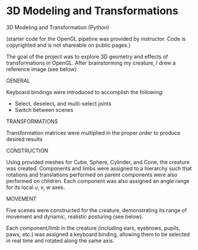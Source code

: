 # 3D Modeling and Transformations

3D Modeling and Transformation (Python)

(starter code for the OpenGL pipeline was provided by instructor. Code is copyrighted and is not shareable on public pages.)

The goal of the project was to explore 3D geometry and effects of transformations in OpenGL. After brainstorming my creature, I drew a reference image (see below). 

GENERAL

Keyboard bindings were introduced to accomplish the following:

  - Select, deselect, and multi-select joints
  - Switch between scenes

TRANSFORMATIONS

Transformation matrices were multiplied in the proper order to produce desired results

CONSTRUCTION

Using provided meshes for Cube, Sphere, Cylinder, and Cone, the creature was created. Components and limbs were assigned to a hierarchy such that rotations and translations performed on parent components were also performed on children. Each component was also assigned an angle range for its local u, v, w axes. 

MOVEMENT

Five scenes were constructed for the creature, demonstrating its range of movement and dynamic, realistic posturing (see below).

Each component/limb in the creature (including ears, eyebrows, pupils, paws, etc.) was assigned a keyboard binding, allowing them to be selected in real time and rotated along the same axis.
